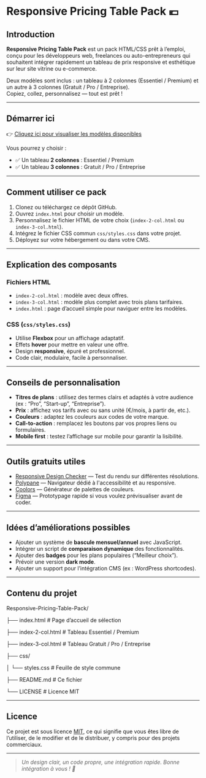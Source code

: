 # Responsive Pricing Table Pack 💶

## Introduction

**Responsive Pricing Table Pack** est un pack HTML/CSS prêt à l’emploi, conçu pour les développeurs web, freelances ou auto-entrepreneurs qui souhaitent intégrer rapidement un tableau de prix responsive et esthétique sur leur site vitrine ou e-commerce.

Deux modèles sont inclus : un tableau à 2 colonnes (Essentiel / Premium) et un autre à 3 colonnes (Gratuit / Pro / Entreprise).  
Copiez, collez, personnalisez — tout est prêt !

---

## Démarrer ici

👉 [Cliquez ici pour visualiser les modèles disponibles](https://julien-webcom-studio.github.io/Responsive-Pricing-Table-Pack/)

Vous pourrez y choisir :
- ✅ Un tableau **2 colonnes** : Essentiel / Premium
- ✅ Un tableau **3 colonnes** : Gratuit / Pro / Entreprise

---

## Comment utiliser ce pack

1. Clonez ou téléchargez ce dépôt GitHub.
2. Ouvrez `index.html` pour choisir un modèle.
3. Personnalisez le fichier HTML de votre choix (`index-2-col.html` ou `index-3-col.html`).
4. Intégrez le fichier CSS commun `css/styles.css` dans votre projet.
5. Déployez sur votre hébergement ou dans votre CMS.

---

## Explication des composants

### Fichiers HTML
- `index-2-col.html` : modèle avec deux offres.
- `index-3-col.html` : modèle plus complet avec trois plans tarifaires.
- `index.html` : page d’accueil simple pour naviguer entre les modèles.

### CSS (`css/styles.css`)
- Utilise **Flexbox** pour un affichage adaptatif.
- Effets **hover** pour mettre en valeur une offre.
- Design **responsive**, épuré et professionnel.
- Code clair, modulaire, facile à personnaliser.

---

## Conseils de personnalisation

- **Titres de plans** : utilisez des termes clairs et adaptés à votre audience (ex : “Pro”, “Start-up”, “Entreprise”).
- **Prix** : affichez vos tarifs avec ou sans unité (€/mois, à partir de, etc.).
- **Couleurs** : adaptez les couleurs aux codes de votre marque.
- **Call-to-action** : remplacez les boutons par vos propres liens ou formulaires.
- **Mobile first** : testez l’affichage sur mobile pour garantir la lisibilité.

---

## Outils gratuits utiles

- [Responsive Design Checker](https://www.responsivedesignchecker.com/) — Test du rendu sur différentes résolutions.
- [Polypane](https://polypane.app/) — Navigateur dédié à l'accessibilité et au responsive.
- [Coolors](https://coolors.co/) — Générateur de palettes de couleurs.
- [Figma](https://figma.com/) — Prototypage rapide si vous voulez prévisualiser avant de coder.

---

## Idées d’améliorations possibles

- Ajouter un système de **bascule mensuel/annuel** avec JavaScript.
- Intégrer un script de **comparaison dynamique** des fonctionnalités.
- Ajouter des **badges** pour les plans populaires (“Meilleur choix”).
- Prévoir une version **dark mode**.
- Ajouter un support pour l’intégration CMS (ex : WordPress shortcodes).

---

## Contenu du projet

Responsive-Pricing-Table-Pack/

├── index.html # Page d’accueil de sélection

├── index-2-col.html # Tableau Essentiel / Premium

├── index-3-col.html # Tableau Gratuit / Pro / Entreprise

├── css/

│ └── styles.css # Feuille de style commune

├── README.md # Ce fichier

└── LICENSE # Licence MIT

---

## Licence

Ce projet est sous licence [MIT](LICENSE), ce qui signifie que vous êtes libre de l’utiliser, de le modifier et de le distribuer, y compris pour des projets commerciaux.

---

> _Un design clair, un code propre, une intégration rapide. Bonne intégration à vous ! 🚀_
